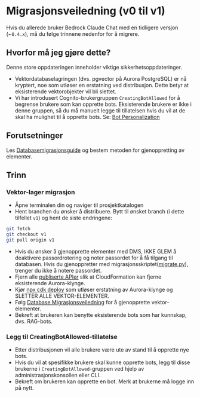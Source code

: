 # Migrasjonsveiledning (v0 til v1)

Hvis du allerede bruker Bedrock Claude Chat med en tidligere versjon (~`0.4.x`), må du følge trinnene nedenfor for å migrere.

## Hvorfor må jeg gjøre dette?

Denne store oppdateringen inneholder viktige sikkerhetsoppdateringer.

- Vektordatabaselagringen (dvs. pgvector på Aurora PostgreSQL) er nå kryptert, noe som utløser en erstatning ved distribusjon. Dette betyr at eksisterende vektorobjekter vil bli slettet.
- Vi har introdusert Cognito-brukergruppen `CreatingBotAllowed` for å begrense brukere som kan opprette bots. Eksisterende brukere er ikke i denne gruppen, så du må manuelt legge til tillatelsen hvis du vil at de skal ha mulighet til å opprette bots. Se: [Bot Personalization](../../README.md#bot-personalization)

## Forutsetninger

Les [Databasemigrasjonsguide](./DATABASE_MIGRATION_nb-NO.md) og bestem metoden for gjenoppretting av elementer.

## Trinn

### Vektor-lager migrasjon

- Åpne terminalen din og naviger til prosjektkatalogen
- Hent branchen du ønsker å distribuere. Bytt til ønsket branch (i dette tilfellet `v1`) og hent de siste endringene:

```sh
git fetch
git checkout v1
git pull origin v1
```

- Hvis du ønsker å gjenopprette elementer med DMS, IKKE GLEM å deaktivere passordrotering og noter passordet for å få tilgang til databasen. Hvis du gjenoppretter med migrasjonsskriptet([migrate.py](./migrate.py)), trenger du ikke å notere passordet.
- Fjern alle [publiserte APIer](../PUBLISH_API_nb-NO.md) slik at CloudFormation kan fjerne eksisterende Aurora-klynge.
- Kjør [npx cdk deploy](../README.md#deploy-using-cdk) som utløser erstatning av Aurora-klynge og SLETTER ALLE VEKTOR-ELEMENTER.
- Følg [Database Migrasjonsveiledning](./DATABASE_MIGRATION_nb-NO.md) for å gjenopprette vektor-elementer.
- Bekreft at brukeren kan benytte eksisterende bots som har kunnskap, dvs. RAG-bots.

### Legg til CreatingBotAllowed-tillatelse

- Etter distribusjonen vil alle brukere være ute av stand til å opprette nye bots.
- Hvis du vil at spesifikke brukere skal kunne opprette bots, legg til disse brukerne i `CreatingBotAllowed`-gruppen ved hjelp av administrasjonskonsollen eller CLI.
- Bekreft om brukeren kan opprette en bot. Merk at brukerne må logge inn på nytt.